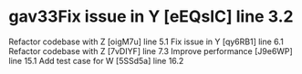 # gav33Fix issue in Y [eEQslC] line 3.2
Refactor codebase with Z [oigM7u] line 5.1
Fix issue in Y [qy6RB1] line 6.1
Refactor codebase with Z [7vDIYF] line 7.3
Improve performance [J9e6WP] line 15.1
Add test case for W [5SSd5a] line 16.2
